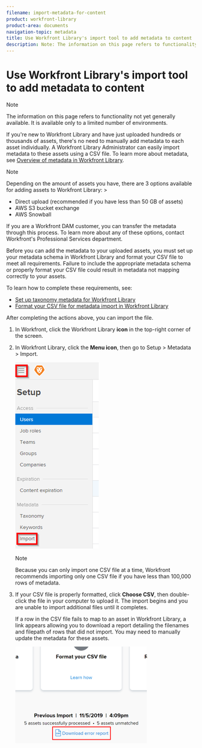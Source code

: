 ```yaml
---
filename: import-metadata-for-content
product: workfront-library
product-area: documents
navigation-topic: metadata
title: Use Workfront Library's import tool to add metadata to content
description: Note: The information on this page refers to functionality not yet generally available. It is available only to a limited number of environments.
---
```


# Use Workfront Library's import tool to add metadata to content

>[!NOTE]
>
>The information on this page refers to functionality not yet generally available. It is available only to a limited number of environments.

If you're new to Workfront Library and have just uploaded hundreds or thousands of assets, there's no need to manually add metadata to each asset individually. A Workfront Library Administrator can easily import metadata to these assets using a CSV file. To learn more about metadata, see [Overview of metadata in Workfront Library](../../../workfront-library/administration-and-setup/metadata/metadata-overview.md).

>[!NOTE]
>
>Depending on the amount of assets you have, there are 3 options available for adding assets to Workfront Library: >
>* Direct upload (recommended if you have less than 50 GB of assets)
>* AWS S3 bucket exchange
>* AWS Snowball
>
>If you are a Workfront DAM customer, you can transfer the metadata through this process. To learn more about any of these options, contact Workfront's Professional Services department.

Before you can add the metadata to your uploaded assets, you must set up your metadata schema in Workfront Library and format your CSV file to meet all requirements. Failure to include the appropriate metadata schema or properly format your CSV file could result in metadata not mapping correctly to your assets.

To learn how to complete these requirements, see:

* [Set up taxonomy metadata for Workfront Library](../../../workfront-library/administration-and-setup/metadata/set-up-taxonomy-metadata.md) 
* [Format your CSV file for metadata import in Workfront Library](../../../workfront-library/administration-and-setup/metadata/format-your-csv-file-for-metadata-import.md)

After completing the actions above, you can import the file.

1. In Workfront, click the Workfront Library **icon** in the top-right corner of the screen.
1. In Workfront Library, click the **Menu icon**, then go to Setup > Metadata > Import.

   ![](assets/import-area.png)

   >[!NOTE]
   >
   >Because you can only import one CSV file at a time, Workfront recommends importing only one CSV file if you have less than 100,000 rows of metadata.

1. If your CSV file is properly formatted, click **Choose CSV**, then double-click the file in your computer to upload it. The import begins and you are unable to import additional files until it completes.

   If a row in the CSV file fails to map to an asset in Workfront Library, a link appears allowing you to download a report detailing the filenames and filepath of rows that did not import. You may need to manually update the metadata for these assets.

   ![](assets/download-error-report-350x256.png)

